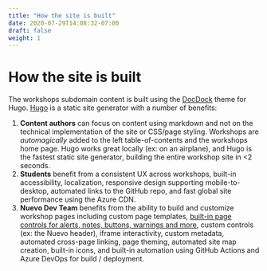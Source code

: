 ```yaml
---
title: "How the site is built"
date: 2020-07-29T14:08:32-07:00
draft: false
weight: 1
---
```


# How the site is built

The workshops subdomain content is built using the [DocDock](https://docdock.netlify.com/) theme for Hugo. [Hugo](https://gohugo.io) is a static site generator with a number of benefits:

1. **Content authors** can focus on content using markdown and not on the technical implementation of the site or CSS/page styling. Workshops are *automagically* added to the left table-of-contents and the workshops home page. Hugo works great locally (ex: on an airplane), and Hugo is the fastest static site generator, building the entire workshop site in <2 seconds.  
2. **Students** benefit from a consistent UX across workshops, built-in accessibility, localization, responsive design supporting mobile-to-desktop, automated links to the GitHub repo, and fast global site performance using the Azure CDN.
3. **Nuevo Dev Team** benefits from the ability to build and customize workshop pages including custom page templates, [built-in page controls for alerts, notes, buttons, warnings and more](https://workshops.nuevofoundation.org/guidelines/formatting/), custom controls (ex: the Nuevo header), iframe interactivity, custom metadata, automated cross-page linking, page theming, automated site map creation, built-in icons, and built-in automation using GitHub Actions and Azure DevOps for build / deployment. 
